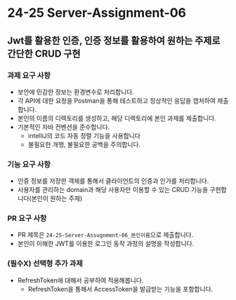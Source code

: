 # 24-25 Server-Assignment-06

## Jwt를 활용한 인증, 인증 정보를 활용하여 원하는 주제로 간단한 CRUD 구현

### 과제 요구 사항
- 보안에 민감한 정보는 환경변수로 처리합니다.
- 각 API에 대한 요청을 Postman을 통해 테스트하고 정상적인 응답을 캡처하여 제출합니다.
- 본인의 이름의 디렉토리를 생성하고, 해당 디렉토리에 본인 과제를 제출합니다.
- 기본적인 자바 컨벤션을 준수합니다.
  - intelliJ의 코드 자동 정렬 기능을 사용합니다
  - 불필요한 개행, 불필요한 공백을 주의합니다.

### 기능 요구 사항
- 인증 정보를 저장한 객체를 통해서 클라이언트의 인증과 인가를 처리합니다.
- 사용자를 관리하는 domain과 해당 사용자만 이용할 수 있는 CRUD 기능을 구현합니다(본인이 원하는 주제)

### PR 요구 사항
- PR 제목은 `24-25-Server-Assugnment-06_본인이름`으로 제출합니다.
- 본인이 이해한 JWT를 이용한 로그인 동작 과정의 설명을 작성합니다.

### (필수X) 선택형 추가 과제
- RefreshToken에 대해서 공부하여 적용해봅니다.
  - RefreshToken을 통해서 AccessToken을 발급받는 기능을 포함합니다.  
